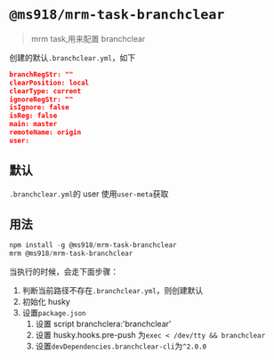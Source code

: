 # `@ms918/mrm-task-branchclear`

> mrm task,用来配置 branchclear

创建的默认`.branchclear.yml`，如下

```json
branchRegStr: ""
clearPosition: local
clearType: current
ignoreRegStr: ""
isIgnore: false
isReg: false
main: master
remoteName: origin
user:
```

## 默认

`.branchclear.yml`的 user 使用`user-meta`获取

## 用法

```powershell
npm install -g @ms918/mrm-task-branchclear
mrm @ms918/mrm-task-branchclear
```

当执行的时候，会走下面步骤：

1. 判断当前路径不存在`.branchclear.yml`，则创建默认
2. 初始化 husky
3. 设置`package.json`
   1. 设置 script branchclera:'branchclear'
   2. 设置 husky.hooks.pre-push 为`exec < /dev/tty && branchclear`
   3. 设置`devDependencies.branchclear-cli`为`^2.0.0`

